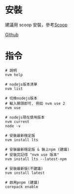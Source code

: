 # 安裝

建議用 scoop 安裝，參考[Scoop](../scoop(win包管理)/新機初始安裝.md)

[Github](https://github.com/coreybutler/nvm-windows)

# 指令

```shell
# 說明
nvm help

# nodejs版本清單
nvm list

# 切換nodejs版本
# 輸入開頭即可, 例如 nvm use 2
nvm use

# nodejs現在使用版本
nvm current
node -v

# 安裝最新穩定版
nvm install lts

# 安裝最新穩定版 & 裝上npm (建議)
# 安裝完記得 "nvm use 版本"
nvm install lts --latest-npm

# 安裝最新版(不建議)
nvm install latest

# 啟用pnpm (建議)
corepack enable
```